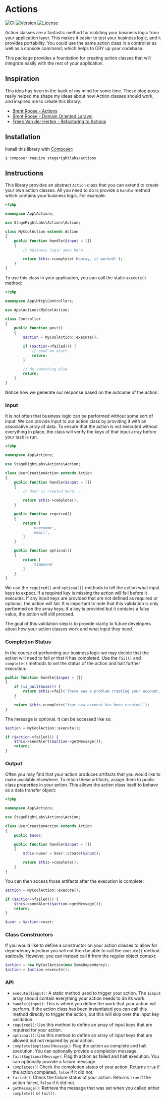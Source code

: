 # Actions

![CI](https://github.com/stagerightlabs/actions/workflows/CI/badge.svg)
[![Version](https://poser.pugx.org/stagerightlabs/actions/version)](//packagist.org/packages/stagerightlabs/actions)
[![License](https://poser.pugx.org/stagerightlabs/actions/license)](//packagist.org/packages/stagerightlabs/actions)

Action classes are a fantastic method for isolating your business logic from your application layer.  This makes it easier to test your business logic, and it provides portability. You could use the same action class in a controller as well as a console command, which helps to DRY up your codebase.

This package provides a foundation for creating action classes that will integrate easily with the rest of your application.

## Inspiration

This idea has been in the back of my mind for some time. These blog posts really helped me shape my ideas about how Action classes should work, and inspired me to create this library:

- [Brent Roose - Actions](https://stitcher.io/blog/laravel-beyond-crud-03-actions)
- [Brent Roose - Domain Oriented Laravel](https://stitcher.io/blog/laravel-beyond-crud-01-domain-oriented-laravel)
- [Freek Van der Herten - Refactoring to Actions](https://freek.dev/1371-refactoring-to-actions)

## Installation

Install this library with [Composer](https://getcomposer.org/):

```
$ composer require stagerightlabs/actions
```

## Instructions

This library provides an abstract `Action` class that you can extend to create your own action classes. All you need to do is provide a `handle` method which contains your business logic. For example:

```php
<?php

namespace App\Actions;

use StageRightLabs\Actions\Action;

class MyCoolAction extends Action
{
    public function handle($input = [])
    {
        // business logic goes here...

        return $this->complete('Hooray, it worked!');
    }
}
```

To use this class in your application, you can call the static `execute()` method:

```php
<?php

namespace App\Http\Controllers;

use App\Actions\MyCoolAction;

class Controller
{
    public function post()
    {
        $action = MyCoolAction::execute();

        if ($action->failed()) {
            // send an alert
            return;
        }

        // do something else
        return;
    }
}
```

Notice how we generate our response based on the outcome of the action.

### Input

It is not often that business logic can be performed without some sort of input.  We can provide input to our action class by providing it with an associative array of data. To ensure that the action is not executed without everything in place, the class will verify the keys of that input array before your task is run.

```php
<?php

namespace App\Actions;

use StageRightLabs\Actions\Action;

class UserCreationAction extends Action
{
    public function handle($input = [])
    {
        // User is created here...

        return $this->complete();
    }

    public function required()
    {
        return [
            'username',
            'email',
        ]
    }

    public function optional()
    {
        return [
            'timezone'
        ]
    }
}
```

We use the `required()` and `optional()` methods to tell the action what input keys to expect.  If a required key is missing the action will fail before it executes. If any input keys are provided that are not defined as required or optional, the action will fail. It is important to note that this validation is only performed on the array keys; if a key is provided but it contains a falsy value, the action will still proceed.

The goal of this validation step is to provide clarity to future developers about how your action classes work and what input they need.

### Completion Status

In the course of performing our business logic we may decide that the action will need to fail or that it has completed.  Use the `fail()` and `complete()` methods to set the status of the action and halt further execution:

```php
public function handle($input = [])
{
    if (is_null($user)) {
        return $this->fail('There was a problem creating your account.');
    }

    return $this->complete('Your new account has been created.');
}
```

The message is optional. It can be accessed like so:

```php
$action = MyCoolAction::execute();

if ($action->failed()) {
    $this->sendAlert($action->getMessage());
    return;
}
```

### Output

Often you may find that your action produces artifacts that you would like to make available elsewhere. To retain these artifacts, assign them to public class properties in your action. This allows the action class itself to behave as a data transfer object:

```php
<?php

namespace App\Actions;

use StageRightLabs\Actions\Action;

class UserCreationAction extends Action
{
    public $user;

    public function handle($input = [])
    {
        $this->user = User::create($input);

        return $this->complete();
    }
}
```

You can then access those artifacts after the execution is complete:

```php
$action = MyCoolAction::execute();

if ($action->failed()) {
    $this->sendAlert($action->getMessage());
    return;
}

$user = $action->user;
```

### Class Constructors

If you would like to define a constructor on your action classes to allow for dependency injection you will not then be able to call the `execute()` method statically.  However, you can instead call it from the regular object context:

```php
$action = new MyCoolAction(new SomeDependency);
$action = $action->execute();
```

### API

- `execute($input)`: A static method used to trigger your action. The `$input` array should contain everything your action needs to do its work.
- `handle($input)`: This is where you define the work that your action will perform. If the action class has been instantiated you can call this method directly to trigger the action, but this will skip over the input key validation.
- `required()`: Use this method to define an array of input keys that are required for your action.
- `optional()`: Use this method to define an array of input keys that are allowed but not required by your action.
- `complete($optionalMessage)`: Flag the action as complete and halt execution. You can optionally provide a completion message.
- `fail($optionalMessage)`: Flag th action as failed and halt execution. You can optionally provide a failure message.
- `completed()`: Check the completion status of your action. Returns `true` if the action completed, `false` if it did not.
- `failed()`: Check the failure status of your action. Returns `true` if the action failed, `false` if it did not.
- `getMessage()`: Retrieve the message that was set when you called either `complete()` or `fail()`.
